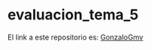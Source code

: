 # evaluacion_tema_5

El link a este repositorio es: [GonzaloGmv](https://github.com/GonzaloGmv/evaluacion_tema_5)
